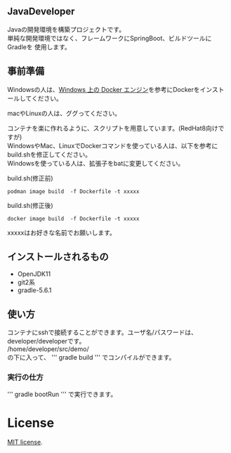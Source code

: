 ## JavaDeveloper
Javaの開発環境を構築プロジェクトです。  
単純な開発環境ではなく、フレームワークにSpringBoot、ビルドツールにGradleを
使用します。

## 事前準備  
Windowsの人は、[Windows 上の Docker エンジン](https://docs.microsoft.com/ja-jp/virtualization/windowscontainers/manage-docker/configure-docker-daemon)を参考にDockerをインストールしてください。  

macやLinuxの人は、ググってください。

コンテナを楽に作れるように、スクリプトを用意しています。(RedHat8向けですが)  
WindowsやMac、LinuxでDockerコマンドを使っている人は、以下を参考にbuild.shを修正してください。  
Windowsを使っている人は、拡張子をbatに変更してください。

build.sh(修正前)
```
podman image build  -f Dockerfile -t xxxxx
```
build.sh(修正後)
```
docker image build  -f Dockerfile -t xxxxx
```

xxxxxはお好きな名前でお願いします。

## インストールされるもの
* OpenJDK11
* git2系
* gradle-5.6.1

## 使い方
コンテナにsshで接続することができます。ユーザ名/パスワードは、developer/developerです。  
/home/developer/src/demo/  
の下に入って、
'''
gradle build
'''
でコンパイルができます。

### 実行の仕方
'''
gradle bootRun
'''
で実行できます。

# License
[MIT license](https://en.wikipedia.org/wiki/MIT_License).
